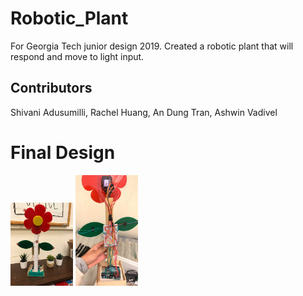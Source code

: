# Robotic_Plant
For Georgia Tech junior design 2019. Created a robotic plant that will respond and move to light input.

## Contributors
Shivani Adusumilli, Rachel Huang, An Dung Tran, Ashwin Vadivel

# Final Design
<img src=front_flower.jpg alt="alt text" width=100>
<img src=back_flower.jpg alt="alt text" width=100>
